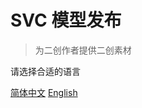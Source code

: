 <!-- _coverpage.md -->

# SVC 模型发布 

> 为二创作者提供二创素材

请选择合适的语言



[简体中文](/docs/zh/README.md)
[English](/docs/en/README.md)
